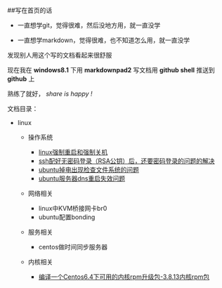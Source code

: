 ##写在首页的话

* 一直想学git，觉得很难，然后没地方用，就一直没学

* 一直想学markdown，觉得很难，也不知道怎么用，就一直没学

发现别人用这个写的文档看起来很舒服

现在我在 **windows8.1** 下用 **markdownpad2** 写文档用 **github shell** 推送到 **github** 上

熟练了就好，	*share is happy !* 


文档目录：

* linux
 	
	* 操作系统
	
		* [linux强制重启和强制关机](https://github.com/zphj1987/myalldoc/blob/master/linux/%E6%93%8D%E4%BD%9C%E7%B3%BB%E7%BB%9F/linux%E5%BC%BA%E5%88%B6%E9%87%8D%E5%90%AF%E5%92%8C%E5%BC%BA%E5%88%B6%E5%85%B3%E6%9C%BA.md)
		* [ssh配好无密码登录（RSA公钥）后，还要密码登录的问题的解决](https://github.com/zphj1987/myalldoc/blob/master/linux/%E6%93%8D%E4%BD%9C%E7%B3%BB%E7%BB%9F/ssh%E9%85%8D%E5%A5%BD%E6%97%A0%E5%AF%86%E7%A0%81%E7%99%BB%E5%BD%95%EF%BC%88RSA%E5%85%AC%E9%92%A5%EF%BC%89%E5%90%8E%EF%BC%8C%E8%BF%98%E8%A6%81%E5%AF%86%E7%A0%81%E7%99%BB%E5%BD%95%E7%9A%84%E9%97%AE%E9%A2%98%E7%9A%84%E8%A7%A3%E5%86%B3.md)
		* [ubuntu掉电出现检查文件系统的问题](https://github.com/zphj1987/myalldoc/blob/master/linux/%E6%93%8D%E4%BD%9C%E7%B3%BB%E7%BB%9F/ubuntu%E6%8E%89%E7%94%B5%E5%87%BA%E7%8E%B0%E6%A3%80%E6%9F%A5%E6%96%87%E4%BB%B6%E7%B3%BB%E7%BB%9F%E7%9A%84%E9%97%AE%E9%A2%98.md)
		* [ubuntu服务器dns重启失效问题](https://github.com/zphj1987/myalldoc/blob/master/linux/%E6%93%8D%E4%BD%9C%E7%B3%BB%E7%BB%9F/ubuntu%E6%9C%8D%E5%8A%A1%E5%99%A8dns%E9%87%8D%E5%90%AF%E5%A4%B1%E6%95%88%E9%97%AE%E9%A2%98.md)
		
	* 网络相关
		
		* linux中KVM桥接网卡br0
		* ubuntu配置bonding
	
 	* 服务相关
 		
	 	* centos做时间同步服务器

	* 内核相关
	
		* [编译一个Centos6.4下可用的内核rpm升级包-3.8.13内核rpm包](https://github.com/zphj1987/myalldoc/blob/master/linux/%E5%86%85%E6%A0%B8%E7%9B%B8%E5%85%B3/%E7%BC%96%E8%AF%91%E4%B8%80%E4%B8%AACentos6.4%E4%B8%8B%E5%8F%AF%E7%94%A8%E7%9A%84%E5%86%85%E6%A0%B8rpm%E5%8D%87%E7%BA%A7%E5%8C%85-3.8.13%E5%86%85%E6%A0%B8rpm%E5%8C%85.md)









